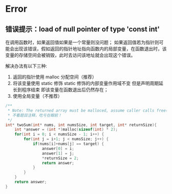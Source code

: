 # Error

## 错误提示：load of null pointer of type 'const int'

在调用函数时，如果返回值如果是一个常量则没问题；
如果返回值若为指针则可能会出现该错误，假如返回的指针地址指向函数内的局部变量，在函数退出时，该变量的存储空间会被销毁，此时去访问该地址就会出现这个错误。

解决办法有以下三种:

1. 返回的指针使用 malloc 分配空间（推荐）
2. 将该变量使用 static 修饰 static 修饰的内部变量作用域不变 但是声明周期延长到程序结束 即该变量在函数退出后仍然存在；
3. 使用全局变量（不推荐）

```C
/**
 * Note: The returned array must be malloced, assume caller calls free().
 * 不看题目注释，吃亏在眼前！
 */
int* twoSum(int* nums, int numsSize, int target, int* returnSize){
    int *answer = (int *)malloc(sizeof(int) * 2);
    for(int i = 0; i < numsSize - 1; i++) {
        for(int j = i+1; j < numsSize; j++) {
            if(nums[i]+nums[j] == target) {
                answer[0] = i;
                answer[1] = j;
                *returnSize = 2;
                return answer;
            }
        }
    }
    return answer;
}
```

